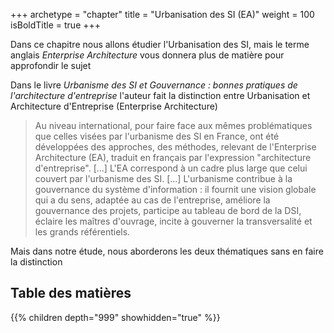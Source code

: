 +++
archetype = "chapter"
title = "Urbanisation des SI (EA)"
weight = 100
isBoldTitle = true
+++

Dans ce chapitre nous allons étudier l'Urbanisation des SI, mais le terme anglais *Enterprise Architecture* vous donnera plus de matière pour approfondir le sujet

Dans le livre *Urbanisme des SI et Gouvernance : bonnes pratiques de l'architecture d'entreprise* l'auteur fait la distinction entre Urbanisation et Architecture d'Entreprise (Enterprise Architecture) 
> Au niveau international, pour faire face aux mêmes problématiques que celles visées par l'urbanisme des SI en France, ont été développées des approches, des méthodes, relevant de l'Enterprise Architecture (EA), traduit en français par l'expression "architecture d'entreprise". [...] L'EA correspond à un cadre plus large que celui couvert par l'urbanisme des SI. [...] L'urbanisme contribue à la gouvernance du système d'information : il fournit une vision globale qui a du sens, adaptée au cas de l'entreprise, améliore la gouvernance des projets, participe au tableau de bord de la DSI, éclaire les maîtres d'ouvrage, incite à gouverner la transversalité et les grands référentiels.

Mais dans notre étude, nous aborderons les deux thématiques sans en faire la distinction

## Table des matières
{{% children depth="999" showhidden="true" %}}
